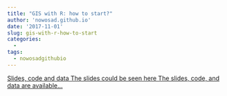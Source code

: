 ```yaml
---
title: "GIS with R: how to start?"
author: 'nowosad.github.io'
date: '2017-11-01'
slug: gis-with-r-how-to-start
categories:
  - 
tags:
  - nowosadgithubio
---
```


[Slides, code and data The slides could be seen here The slides, code, and data are available...<click to read more>](https://nowosad.github.io/presentations/2017/gis_with_r_start/)

